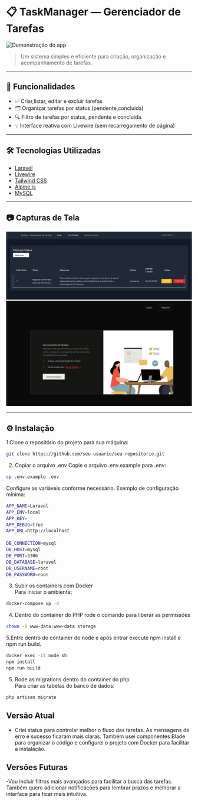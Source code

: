 

# 📋 TaskManager — Gerenciador de Tarefas
![Demonstração do app](https://media0.giphy.com/media/v1.Y2lkPTc5MGI3NjExMmx1ZjN6dmJqbTk3a21vczhtZXFpYTg4MzRrZWY5c29rdGlza3cwZyZlcD12MV9pbnRlcm5hbF9naWZfYnlfaWQmY3Q9Zw/qDQj6tO9V3Fas7fkkP/giphy.gif)

> Um sistema simples e eficiente para criação, organização e acompanhamento de tarefas.

---

## 🚀 Funcionalidades

- ✅ Criar,listar, editar e excluir tarefas
- 🗂️ Organizar tarefas por status (pendente,concluida)
- 🔍 Filtro de tarefas por status, pendente e concluida.
- 💡 Interface reativa com Livewire (sem recarregamento de página)

---

## 🛠️ Tecnologias Utilizadas

- [Laravel](https://laravel.com/) 
- [Livewire](https://livewire.laravel.com/) 
- [Tailwind CSS](https://tailwindcss.com/) 
- [Alpine.js](https://alpinejs.dev/) 
- [MySQL](https://www.mysql.com/) 
---



## 📷 Capturas de Tela
![Print da tarefa](images/dashboard.png)
![Print da tarefa](images/tela_login.png)
> 

---

## ⚙️ Instalação
1.Clone o repositório do projeto para sua máquina:
```bash
git clone https://github.com/seu-usuario/seu-repositorio.git
```
2. Copiar o arquivo .env
Copie o arquivo .env.example para .env:
```bash
cp .env.example .env
```
Configure as variáveis conforme necessário. Exemplo de configuração mínima:
```bash
APP_NAME=Laravel
APP_ENV=local
APP_KEY=
APP_DEBUG=true
APP_URL=http://localhost

DB_CONNECTION=mysql
DB_HOST=mysql
DB_PORT=3306
DB_DATABASE=laravel
DB_USERNAME=root
DB_PASSWORD=root
```
3. Subir os containers com Docker<br>
 Para iniciar o ambiente:
```bash
docker-compose up -d 
```
4. Dentro do container do PHP rode o comando para liberar as permissões
```bash
chown -R www-data:www-data storage
```
5.Entre dentro do container do node e após entrar execute npm install e npm run build.
```bash
docker exec -it node sh
npm install
npm run build
```
5. Rode as migrations dentro do container do php<br>
Para criar as tabelas do banco de dados:
```bash
php artisan migrate
```
## Versão Atual
- Criei status para controlar melhor o fluxo das tarefas. As mensagens de erro e sucesso ficaram mais claras. Também usei componentes Blade para organizar o código e configurei o projeto com Docker para facilitar a instalação.

## Versões Futuras
-Vou incluir filtros mais avançados para facilitar a busca das tarefas. Também quero adicionar notificações para lembrar prazos e melhorar a interface para ficar mais intuitiva.

